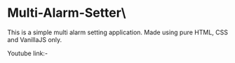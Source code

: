 # Multi-Alarm-Setter\
This is a simple multi alarm setting application.
Made using pure HTML, CSS and VanillaJS only.


Youtube link:-
